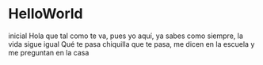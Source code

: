 # HelloWorld
inicial
Hola que tal como te va, pues yo aquí, ya sabes como siempre, la vida sigue igual
Qué te pasa chiquilla que te pasa, me dicen en la escuela y me preguntan en la casa
